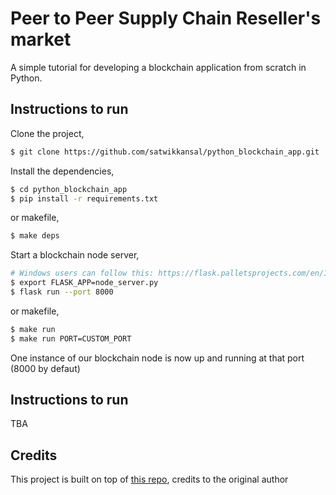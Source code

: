 # Peer to Peer Supply Chain Reseller's market

A simple tutorial for developing a blockchain application from scratch in Python.

## Instructions to run

Clone the project,

```sh
$ git clone https://github.com/satwikkansal/python_blockchain_app.git
```

Install the dependencies,

```sh
$ cd python_blockchain_app
$ pip install -r requirements.txt
```

or makefile,

```sh
$ make deps
```

Start a blockchain node server,

```sh
# Windows users can follow this: https://flask.palletsprojects.com/en/1.1.x/cli/#application-discovery
$ export FLASK_APP=node_server.py
$ flask run --port 8000
```

or makefile,

```sh
$ make run
$ make run PORT=CUSTOM_PORT
```

One instance of our blockchain node is now up and running at that port (8000 by defaut) 

## Instructions to run

TBA



## Credits

This project is built on top of [this repo](https://github.com/satwikkansal/python_blockchain_app/tree/ibm_blockchain_postl), credits to the original author 


